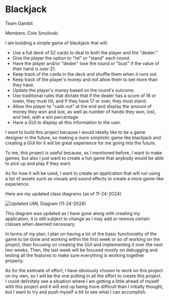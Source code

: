 # Blackjack

Team Gambit 

Members: Cole Smolinski

I am building a simple game of blackjack that will:
-  Use a full deck of 52 cards to deal to both the player and the "dealer."
-  Give the player the option to "hit" or "stand" each round.
-  Have the player and/or "dealer" lose the round or "bust" if the value of their hand is over 21.
-  Keep track of the cards in the deck and shuffle them when it runs out.
-  Keep track of the player's money and not allow them to bet more than they have.
-  Update the player's money based on the round's outcome.
-  Use traditional rules that dictate that if the dealer has a score of 16 or lower, they must hit, and if they have 17 or over, they must stand.
-  Allow the player to "cash out" at the end and display the amount of money they won and lost, as well as number of hands they won, lost, and tied, with a win percentage.
-  Have a GUI to display all this information to the user.

I want to build this project because I would ideally like to be a game designer in the future, so making a more simplistic game like blackjack and creating a GUI for it will be great experience for me going into the future.

To me, this project is useful because, as I mentioned before, I want to make games, but also I just want to create a fun game that anybody would be able to pick up and play if they want.

As for how it will be used, I want to create an application that will run using a list of assets such as visuals and sound effects to create a more game-like experience.

Here are my updated class diagrams (as of 11-24-2024):

![Updated UML Diagram (11-24-2024)](https://github.com/user-attachments/assets/5806c457-bf78-42bb-a0bb-b41356d9f70e)

This diagram was updated as I have gone along with creating my application, it is still subject to change as I may add or remove certain classes when deemed necessary.

In terms of my plan, I plan on having a lot of the basic functionality of the game to be done and working within the first week or so of working on the project, then focusing on creating the GUI and implementing it over the next two weeks. Then, the last week will be focused mostly on debugging and testing all the features to make sure everything is working together properly.

As for the estimate of effort, I have obviously chosen to work on this project on my own, so I will be the one putting in all the effort to create this project. I could definitely see a situation where I am getting a little ahead of myself with this project and it will end up being more difficult than I initially thought, but I want to try and push myself a bit to see what I can accomplish.
